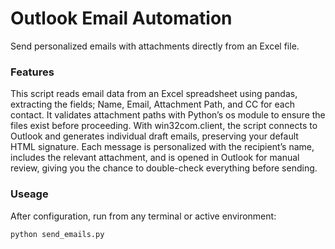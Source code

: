 # Outlook Email Automation
Send personalized emails with attachments directly from an Excel file.
### Features
This script reads email data from an Excel spreadsheet using pandas, extracting the fields; Name, Email, Attachment Path, and CC for each contact. It validates attachment paths with Python’s os module to ensure the files exist before proceeding. With win32com.client, the script connects to Outlook and generates individual draft emails, preserving your default HTML signature. Each message is personalized with the recipient’s name, includes the relevant attachment, and is opened in Outlook for manual review, giving you the chance to double-check everything before sending.
### Useage
After configuration, run from any terminal or active environment:
```bash
python send_emails.py
